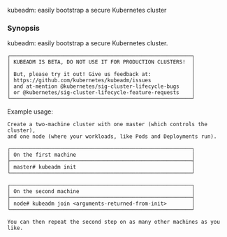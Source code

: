 
kubeadm: easily bootstrap a secure Kubernetes cluster

### Synopsis



kubeadm: easily bootstrap a secure Kubernetes cluster.

    ┌──────────────────────────────────────────────────────────┐
    │ KUBEADM IS BETA, DO NOT USE IT FOR PRODUCTION CLUSTERS!  │
    │                                                          │
    │ But, please try it out! Give us feedback at:             │
    │ https://github.com/kubernetes/kubeadm/issues             │
    │ and at-mention @kubernetes/sig-cluster-lifecycle-bugs    │
    │ or @kubernetes/sig-cluster-lifecycle-feature-requests    │
    └──────────────────────────────────────────────────────────┘

Example usage:

    Create a two-machine cluster with one master (which controls the cluster),
    and one node (where your workloads, like Pods and Deployments run).

    ┌──────────────────────────────────────────────────────────┐
    │ On the first machine                                     │
    ├──────────────────────────────────────────────────────────┤
    │ master# kubeadm init                                     │
    └──────────────────────────────────────────────────────────┘

    ┌──────────────────────────────────────────────────────────┐
    │ On the second machine                                    │
    ├──────────────────────────────────────────────────────────┤
    │ node# kubeadm join <arguments-returned-from-init>        │
    └──────────────────────────────────────────────────────────┘

    You can then repeat the second step on as many other machines as you like.




